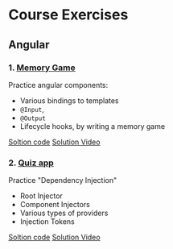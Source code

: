 # Course Exercises

## Angular

### 1. [Memory Game](./angular/01-components-memory-game/)
Practice angular components: 
- Various bindings to templates
- `@Input`, 
- `@Output` 
- Lifecycle hooks, by writing a memory game

[Soltion code](./angular/01-components-memory-game/solution/)
[Solution Video](https://youtu.be/STvDVdZ1XOw)

### 2. [Quiz app](./angular/02-di-quizes/)
Practice "Dependency Injection"
- Root Injector
- Component Injectors
- Various types of providers
- Injection Tokens

[Soltion code](./angular/02-di-quizes/solution/)
[Solution Video](https://youtu.be/hGGzuQYO7_E)
